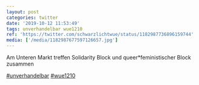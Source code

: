 ```yaml
---
layout: post
categories: twitter
date: '2019-10-12 11:53:49'
tags: unverhandelbar wue1210
ref: 'https://twitter.com/schwarzlichtwue/status/1182987736896159744'
media: ['/media/1182987677597126657.jpg']
---
```

Am Unteren Markt treffen Solidarity Block und queer\*feministischer Block zusammen

[#unverhandelbar](/t/unverhandelbar) [#wue1210](/t/wue1210) 